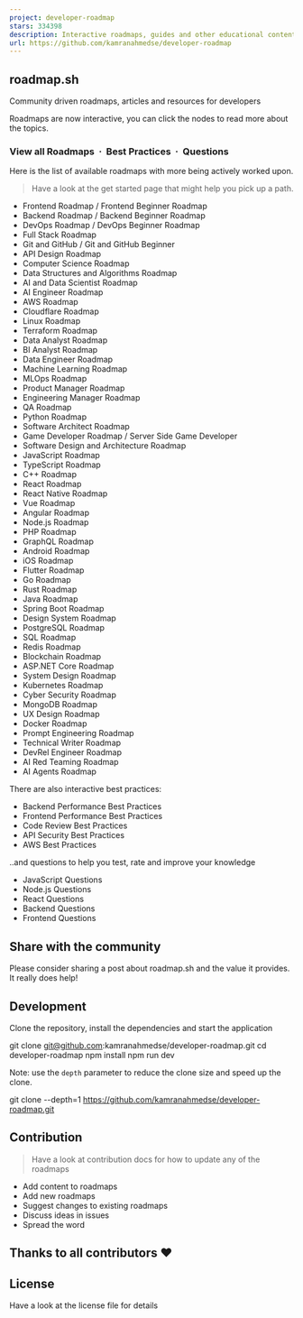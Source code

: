 ```yaml
---
project: developer-roadmap
stars: 334398
description: Interactive roadmaps, guides and other educational content to help developers grow in their careers.
url: https://github.com/kamranahmedse/developer-roadmap
---
```


roadmap.sh
----------

Community driven roadmaps, articles and resources for developers

  

Roadmaps are now interactive, you can click the nodes to read more about the topics.

### View all Roadmaps  ·  Best Practices  ·  Questions

Here is the list of available roadmaps with more being actively worked upon.

> Have a look at the get started page that might help you pick up a path.

-   Frontend Roadmap / Frontend Beginner Roadmap
-   Backend Roadmap / Backend Beginner Roadmap
-   DevOps Roadmap / DevOps Beginner Roadmap
-   Full Stack Roadmap
-   Git and GitHub / Git and GitHub Beginner
-   API Design Roadmap
-   Computer Science Roadmap
-   Data Structures and Algorithms Roadmap
-   AI and Data Scientist Roadmap
-   AI Engineer Roadmap
-   AWS Roadmap
-   Cloudflare Roadmap
-   Linux Roadmap
-   Terraform Roadmap
-   Data Analyst Roadmap
-   BI Analyst Roadmap
-   Data Engineer Roadmap
-   Machine Learning Roadmap
-   MLOps Roadmap
-   Product Manager Roadmap
-   Engineering Manager Roadmap
-   QA Roadmap
-   Python Roadmap
-   Software Architect Roadmap
-   Game Developer Roadmap / Server Side Game Developer
-   Software Design and Architecture Roadmap
-   JavaScript Roadmap
-   TypeScript Roadmap
-   C++ Roadmap
-   React Roadmap
-   React Native Roadmap
-   Vue Roadmap
-   Angular Roadmap
-   Node.js Roadmap
-   PHP Roadmap
-   GraphQL Roadmap
-   Android Roadmap
-   iOS Roadmap
-   Flutter Roadmap
-   Go Roadmap
-   Rust Roadmap
-   Java Roadmap
-   Spring Boot Roadmap
-   Design System Roadmap
-   PostgreSQL Roadmap
-   SQL Roadmap
-   Redis Roadmap
-   Blockchain Roadmap
-   ASP.NET Core Roadmap
-   System Design Roadmap
-   Kubernetes Roadmap
-   Cyber Security Roadmap
-   MongoDB Roadmap
-   UX Design Roadmap
-   Docker Roadmap
-   Prompt Engineering Roadmap
-   Technical Writer Roadmap
-   DevRel Engineer Roadmap
-   AI Red Teaming Roadmap
-   AI Agents Roadmap

There are also interactive best practices:

-   Backend Performance Best Practices
-   Frontend Performance Best Practices
-   Code Review Best Practices
-   API Security Best Practices
-   AWS Best Practices

..and questions to help you test, rate and improve your knowledge

-   JavaScript Questions
-   Node.js Questions
-   React Questions
-   Backend Questions
-   Frontend Questions

Share with the community
------------------------

Please consider sharing a post about roadmap.sh and the value it provides. It really does help!

Development
-----------

Clone the repository, install the dependencies and start the application

git clone git@github.com:kamranahmedse/developer-roadmap.git
cd developer-roadmap
npm install
npm run dev

Note: use the `depth` parameter to reduce the clone size and speed up the clone.

git clone --depth=1 https://github.com/kamranahmedse/developer-roadmap.git

Contribution
------------

> Have a look at contribution docs for how to update any of the roadmaps

-   Add content to roadmaps
-   Add new roadmaps
-   Suggest changes to existing roadmaps
-   Discuss ideas in issues
-   Spread the word

Thanks to all contributors ❤
----------------------------

License
-------

Have a look at the license file for details
